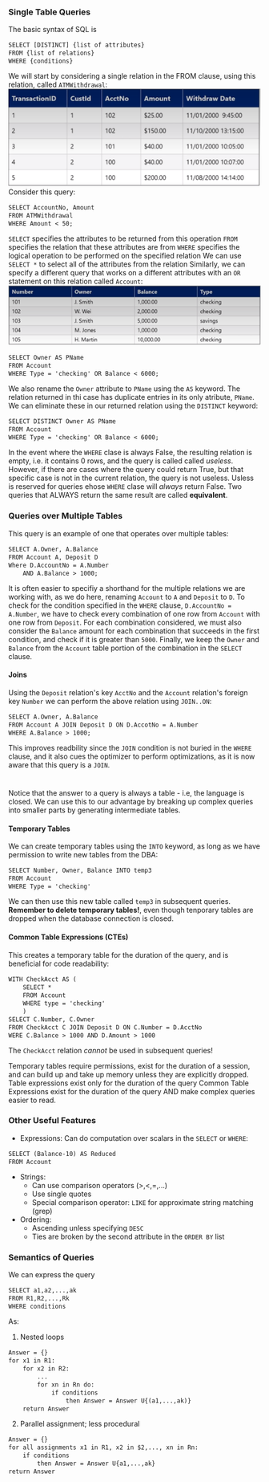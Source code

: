 ### Single Table Queries
The basic syntax of SQL is
```
SELECT [DISTINCT] {list of attributes}
FROM {list of relations}
WHERE {conditions}
```
We will start by considering a single relation in the FROM clause, using this relation, called `ATMWithdrawal`:
![8f26f4d0493a02c6ba8b1e421eeca2aa.png](../_resources/8f26f4d0493a02c6ba8b1e421eeca2aa.png)
Consider this query:
```
SELECT AccountNo, Amount
FROM ATMWithdrawal
WHERE Amount < 50;
```
`SELECT` specifies the attributes to be returned from this operation
`FROM` specifies the relation that these attributes are from
`WHERE` specifies the logical operation to be performed on the specified relation
We can use `SELECT *` to select all of the attributes from the relation
Similarly, we can specify a different query that works on a different attributes with an `OR` statement on this relation called `Account`:
![d7b34c18ef78180422076308e370e432.png](../_resources/d7b34c18ef78180422076308e370e432.png)
```
SELECT Owner AS PName
FROM Account
WHERE Type = 'checking' OR Balance < 6000;
```
We also rename the `Owner` attribute to `PName` using the `AS` keyword.
The relation returned in thi case has duplicate entries in its only atribute, `PName`. We can eliminate these in our returned relation using the `DISTINCT` keyword:
```
SELECT DISTINCT Owner AS PName
FROM Account
WHERE Type = 'checking' OR Balance < 6000;
```
In the event where the `WHERE` clase is always False, the resulting relation is empty, i.e. it contains 0 rows, and the query is called called *useless*. However, if there are cases where the query could return True, but that specific case is not in the current relation, the query is not useless. Usless is reserved for queries ehose `WHERE` clase will *always* return False.
Two queries that ALWAYS return the same result are called **equivalent**.

### Queries over Multiple Tables
This query is an example of one that operates over multiple tables:
```
SELECT A.Owner, A.Balance
FROM Account A, Deposit D
Where D.AccountNo = A.Number 
	AND A.Balance > 1000;
```
It is often easier to specifiy a shorthand for the multiple relations we are working with, as we do here, renaming `Account` to `A` and `Deposit` to `D`.
To check for the condition specified in the `WHERE` clause, `D.AccountNo = A.Number`, we have to check every combination of one row from `Account` with one row from `Deposit`. For each combination considered, we must also consider the `Balance` amount for each combination that succeeds in the first condition, and check if it is greater than `5000`. 
Finally, we keep the `Owner` and `Balance` from the `Account` table portion of the combination in the `SELECT` clause.

#### Joins
Using the `Deposit` relation's key `AcctNo` and the `Account` relation's foreign key `Number` we can perform the above relation using `JOIN..ON`:
```
SELECT A.Owner, A.Balance
FROM Account A JOIN Deposit D ON D.AccotNo = A.Number
WHERE A.Balance > 1000;
```
This improves readbility since the `JOIN` condition is not buried in the `WHERE` clause, and it also cues the optimizer to perform optimizations, as it is now aware that this query is a `JOIN`.
#
Notice that the answer to a query is always a table - i.e, the language is closed. We can use this to our advantage by breaking up complex queries into smaller parts by generating intermediate tables.
#### Temporary Tables
We can create temporary tables using the `INTO` keyword, as long as we have permission to write new tables from the DBA:
```
SELECT Number, Owner, Balance INTO temp3
FROM Account
WHERE Type = 'checking'
```
We can then use this new table called `temp3` in subsequent queries. **Remember to delete temporary tables!**, even though tenporary tables are dropped when the database connection is closed.
#### Common Table Expressions (CTEs)
This creates a temporary table for the duration of the query, and is beneficial for code readability:
```
WITH CheckAcct AS (
	SELECT *
	FROM Account
	WHERE type = 'checking'
	)
SELECT C.Number, C.Owner
FROM CheckAcct C JOIN Deposit D ON C.Number = D.AcctNo
WERE C.Balance > 1000 AND D.Amount > 1000
```
The `CheckAcct` relation *cannot* be used in subsequent queries!

Temporary tables require permissions, exist for the duration of a session, and can build up and take up memory unless they are explicitly dropped.
Table expressions exist only for the duration of the query
Common Table Expressions exist for the duration of the query AND make complex queries easier to read.

### Other Useful Features
* Expressions: Can do computation over scalars in the `SELECT` or  `WHERE`:
```
SELECT (Balance-10) AS Reduced
FROM Account
```
* Strings:
	* Can use comparison operators (>,<,=,...)
	* Use single quotes
	* Special comparison operator: `LIKE` for approximate string matching (grep)
* Ordering:
	* Ascending unless specifying `DESC`
	* Ties are broken by the second attribute in the `ORDER BY` list

### Semantics of Queries
We can express the query
```
SELECT a1,a2,...,ak
FROM R1,R2,...,Rk
WHERE conditions
```
As:
1. Nested loops
```
Answer = {}
for x1 in R1:
	for x2 in R2:
		...
		for xn in Rn do:
			if conditions
				then Answer = Answer U{(a1,...,ak)}
	return Answer
```
2. Parallel assignment; less procedural
```
Answer = {}
for all assignments x1 in R1, x2 in $2,..., xn in Rn:
	if conditions
		then Answer = Answer U{a1,...,ak}
return Answer
```